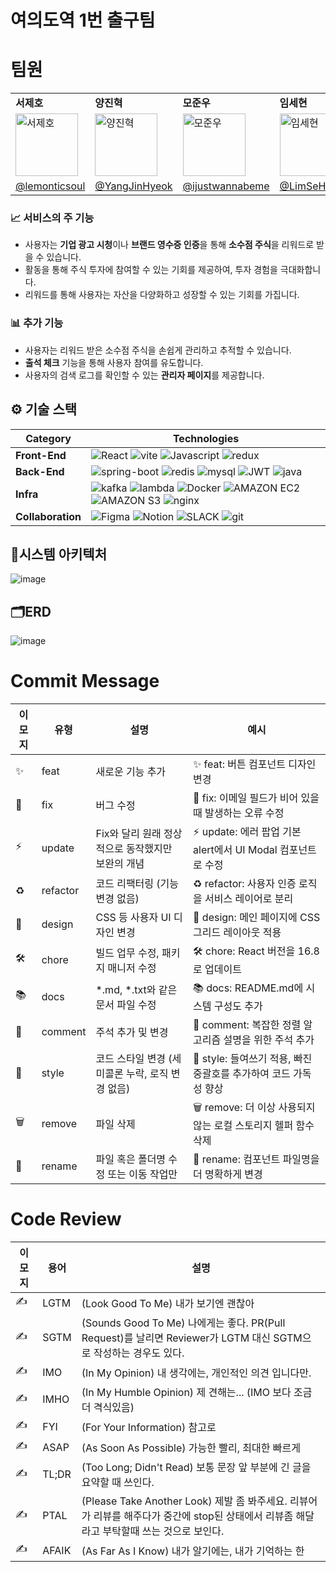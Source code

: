 # 여의도역 1번 출구팀

# 팀원
<table>
  <tr>
    <td><strong>서제호</strong></td>
    <td><strong>양진혁</strong></td>
    <td><strong>모준우</strong></td>
    <td><strong>임세현</strong></td>
    <td><strong>김득호</strong></td>
   
  </tr>
  <tr>
    <td><img src="https://github.com/Tea-Bliss/BE_Tea_Bliss/assets/127959482/fe573cb7-1fee-4686-8353-2e81f4761754"
 alt="서제호" width="100" height="100"></td>
    <td><img src="https://github.com/user-attachments/assets/56da25b8-86ee-4bdd-8ec3-e7aa18403440"
 alt="양진혁" width="100" height="100"></td>
  <td><img src="https://github.com/user-attachments/assets/3851f127-8181-41df-afb3-748434bca9cc"
 alt="모준우" width="100" height="100"></td>
 <td><img src="https://github.com/user-attachments/assets/f61a16a1-cdc9-45b4-895f-798bb398a8cc"
 alt="임세현" width="100" height="100"></td>
 <td><img src="https://github.com/user-attachments/assets/3d3f3c11-36ad-45ce-a1a8-9851833b1419"
 alt="김득호" width="100" height="100"></td>
   
  </tr>
  <tr>
    <td><a href="https://github.com/lemonticsoul">@lemonticsoul</a></td>
    <td><a href="https://github.com/YangJinHyeok">@YangJinHyeok</a></td>
    <td><a href="https://github.com/ijustwannabeme">@ijustwannabeme</a></td>
    <td><a href="https://github.com/LimSeHyeon">@LimSeHyeon</a></td>
    <td><a href="https://github.com/subsub97">@subsub97</a></td>
  </tr>
</table>

### 📈 서비스의 주 기능
- 사용자는 **기업 광고 시청**이나 **브랜드 영수증 인증**을 통해 **소수점 주식**을 리워드로 받을 수 있습니다.
- 활동을 통해 주식 투자에 참여할 수 있는 기회를 제공하여, 투자 경험을 극대화합니다.
- 리워드를 통해 사용자는 자산을 다양화하고 성장할 수 있는 기회를 가집니다.

### 📊 추가 기능
- 사용자는 리워드 받은 소수점 주식을 손쉽게 관리하고 추적할 수 있습니다.
- **출석 체크** 기능을 통해 사용자 참여를 유도합니다.
- 사용자의 검색 로그를 확인할 수 있는 **관리자 페이지**를 제공합니다.


## ⚙️ 기술 스택

| **Category**     | **Technologies**                                                                                                                                                                                                                                                                                                                                                                                                                                           |
|------------------|-------------------------------------------------------------------------------------------------------------------------------------------------------------------------------------------------------------------------------------------------------------------------------------------------------------------------------------------------------------------------------------------------------------------------------------------------------------|
| **Front-End**     | ![React](https://img.shields.io/badge/React-20232A?style=for-the-badge&logo=react&logoColor=61DAFB) ![vite](https://img.shields.io/badge/vite-646CFF?style=for-the-badge&logo=vite&logoColor=61DAFB) ![Javascript](https://img.shields.io/badge/Javascript-F7DF1E?style=for-the-badge&logo=Javascript&logoColor=white) ![redux](https://img.shields.io/badge/redux-764ABC?style=for-the-badge&logo=redux&logoColor=white)                |
| **Back-End**      | ![spring-boot](https://img.shields.io/badge/spring--boot-6DB33F.svg?style=for-the-badge&logo=spring-boot&logoColor=white) ![redis](https://img.shields.io/badge/redis-DC382D.svg?style=for-the-badge&logo=redis&logoColor=white) ![mysql](https://img.shields.io/badge/mysql-4479A1?style=for-the-badge&logo=mysql&logoColor=white) ![JWT](https://img.shields.io/badge/JWT-000000?style=for-the-badge&logo=JSON%20web%20tokens&logoColor=white) ![java](https://img.shields.io/badge/java-007396.svg?style=for-the-badge&logo=java&logoColor=white) |
| **Infra**         | ![kafka](https://img.shields.io/badge/kafka-231F20.svg?style=for-the-badge&logo=apache-kafka&logoColor=white) ![lambda](https://img.shields.io/badge/aws--lambda-FF9900.svg?style=for-the-badge&logo=aws-lambda&logoColor=white) ![Docker](https://img.shields.io/badge/Docker-2496ED?style=for-the-badge&logo=Docker&logoColor=white) ![AMAZON EC2](https://img.shields.io/badge/Amazon%20EC2-FF9900.svg?style=for-the-badge&logo=Amazon-EC2&logoColor=white) ![AMAZON S3](https://img.shields.io/badge/Amazon%20S3-569A31.svg?style=for-the-badge&logo=Amazon-S3&logoColor=white) ![nginx](https://img.shields.io/badge/nginx-009639.svg?&style=for-the-badge&logo=nginx&logoColor=white) |
| **Collaboration** | ![Figma](https://img.shields.io/badge/Figma-F24E1E.svg?&style=for-the-badge&logo=Figma&logoColor=white) ![Notion](https://img.shields.io/badge/Notion-000000.svg?&style=for-the-badge&logo=Notion&logoColor=white) ![SLACK](https://img.shields.io/badge/Slack-4A154B.svg?style=for-the-badge&logo=Slack&logoColor=white) ![git](https://img.shields.io/badge/git-F05032.svg?style=for-the-badge&logo=git&logoColor=white) |



## 📂시스템 아키텍처


![image](https://github.com/user-attachments/assets/6a57c6be-1918-4f76-8570-69d0d3871be9)

## 🗂️ERD


![image](https://github.com/user-attachments/assets/8cb45868-388f-4215-bd59-0331e3f36544)



# Commit Message

| 이모지 | 유형        | 설명                                                   | 예시                                              |
|--------|-------------|--------------------------------------------------------|---------------------------------------------------|
| ✨      | feat        | 새로운 기능 추가                                       | ✨ feat: 버튼 컴포넌트 디자인 변경                 |
| 🐛      | fix         | 버그 수정                                               | 🐛 fix: 이메일 필드가 비어 있을 때 발생하는 오류 수정 |
| ⚡      | update      | Fix와 달리 원래 정상적으로 동작했지만 보완의 개념       | ⚡ update: 에러 팝업 기본 alert에서 UI Modal 컴포넌트로 수정 |
| ♻      | refactor    | 코드 리팩터링 (기능 변경 없음)                         | ♻ refactor: 사용자 인증 로직을 서비스 레이어로 분리 |
| 🎨      | design      | CSS 등 사용자 UI 디자인 변경                           | 🎨 design: 메인 페이지에 CSS 그리드 레이아웃 적용   |
| 🛠️      | chore       | 빌드 업무 수정, 패키지 매니저 수정                      | 🛠️ chore: React 버전을 16.8로 업데이트             |
| 📚      | docs        | *.md, *.txt와 같은 문서 파일 수정                      | 📚 docs: README.md에 시스템 구성도 추가            |
| 💬      | comment     | 주석 추가 및 변경                                      | 💬 comment: 복잡한 정렬 알고리즘 설명을 위한 주석 추가 |
| 💄      | style       | 코드 스타일 변경 (세미콜론 누락, 로직 변경 없음)        | 💄 style: 들여쓰기 적용, 빠진 중괄호를 추가하여 코드 가독성 향상 |
| 🗑️      | remove      | 파일 삭제                                              | 🗑️ remove: 더 이상 사용되지 않는 로컬 스토리지 헬퍼 함수 삭제 |
| 🚚      | rename      | 파일 혹은 폴더명 수정 또는 이동 작업만                 | 🚚 rename: 컴포넌트 파일명을 더 명확하게 변경       |

# Code Review

| 이모지 | 용어        | 설명                                                                                         |
|--------|-------------|--------------------------------------------------------------------------------------------|
| ✍      | LGTM        | (Look Good To Me) 내가 보기엔 괜찮아                                                          |
| ✍      | SGTM        | (Sounds Good To Me) 나에게는 좋다. PR(Pull Request)를 날리면 Reviewer가 LGTM 대신 SGTM으로 작성하는 경우도 있다. |
| ✍      | IMO         | (In My Opinion) 내 생각에는, 개인적인 의견 입니다만.                                            |
| ✍      | IMHO        | (In My Humble Opinion) 제 견해는... (IMO 보다 조금 더 격식있음)                                   |
| ✍      | FYI         | (For Your Information) 참고로                                                                  |
| ✍      | ASAP        | (As Soon As Possible) 가능한 빨리, 최대한 빠르게                                                |
| ✍      | TL;DR       | (Too Long; Didn't Read) 보통 문장 앞 부분에 긴 글을 요약할 때 쓰인다.                           |
| ✍      | PTAL        | (Please Take Another Look) 제발 좀 봐주세요. 리뷰어가 리뷰를 해주다가 중간에 stop된 상태에서 리뷰좀 해달라고 부탁할때 쓰는 것으로 보인다. |
| ✍      | AFAIK       | (As Far As I Know) 내가 알기에는, 내가 기억하는 한                                               |

